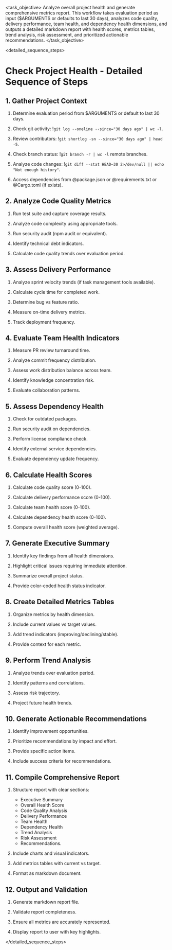 <task name="Check Project Health">

<task_objective>
Analyze overall project health and generate comprehensive metrics report. This workflow takes evaluation period as input ($ARGUMENTS or defaults to last 30 days), analyzes code quality, delivery performance, team health, and dependency health dimensions, and outputs a detailed markdown report with health scores, metrics tables, trend analysis, risk assessment, and prioritized actionable recommendations.
</task_objective>

<detailed_sequence_steps>
# Check Project Health - Detailed Sequence of Steps

## 1. Gather Project Context

1. Determine evaluation period from $ARGUMENTS or default to last 30 days.

2. Check git activity: !`git log --oneline --since="30 days ago" | wc -l`.

3. Review contributors: !`git shortlog -sn --since="30 days ago" | head -5`.

4. Check branch status: !`git branch -r | wc -l` remote branches.

5. Analyze code changes: !`git diff --stat HEAD~30 2>/dev/null || echo "Not enough history"`.

6. Access dependencies from @package.json or @requirements.txt or @Cargo.toml (if exists).

## 2. Analyze Code Quality Metrics

1. Run test suite and capture coverage results.

2. Analyze code complexity using appropriate tools.

3. Run security audit (npm audit or equivalent).

4. Identify technical debt indicators.

5. Calculate code quality trends over evaluation period.

## 3. Assess Delivery Performance

1. Analyze sprint velocity trends (if task management tools available).

2. Calculate cycle time for completed work.

3. Determine bug vs feature ratio.

4. Measure on-time delivery metrics.

5. Track deployment frequency.

## 4. Evaluate Team Health Indicators

1. Measure PR review turnaround time.

2. Analyze commit frequency distribution.

3. Assess work distribution balance across team.

4. Identify knowledge concentration risk.

5. Evaluate collaboration patterns.

## 5. Assess Dependency Health

1. Check for outdated packages.

2. Run security audit on dependencies.

3. Perform license compliance check.

4. Identify external service dependencies.

5. Evaluate dependency update frequency.

## 6. Calculate Health Scores

1. Calculate code quality score (0-100).

2. Calculate delivery performance score (0-100).

3. Calculate team health score (0-100).

4. Calculate dependency health score (0-100).

5. Compute overall health score (weighted average).

## 7. Generate Executive Summary

1. Identify key findings from all health dimensions.

2. Highlight critical issues requiring immediate attention.

3. Summarize overall project status.

4. Provide color-coded health status indicator.

## 8. Create Detailed Metrics Tables

1. Organize metrics by health dimension.

2. Include current values vs target values.

3. Add trend indicators (improving/declining/stable).

4. Provide context for each metric.

## 9. Perform Trend Analysis

1. Analyze trends over evaluation period.

2. Identify patterns and correlations.

3. Assess risk trajectory.

4. Project future health trends.

## 10. Generate Actionable Recommendations

1. Identify improvement opportunities.

2. Prioritize recommendations by impact and effort.

3. Provide specific action items.

4. Include success criteria for recommendations.

## 11. Compile Comprehensive Report

1. Structure report with clear sections:
   - Executive Summary
   - Overall Health Score
   - Code Quality Analysis
   - Delivery Performance
   - Team Health
   - Dependency Health
   - Trend Analysis
   - Risk Assessment
   - Recommendations.

2. Include charts and visual indicators.

3. Add metrics tables with current vs target.

4. Format as markdown document.

## 12. Output and Validation

1. Generate markdown report file.

2. Validate report completeness.

3. Ensure all metrics are accurately represented.

4. Display report to user with key highlights.

</detailed_sequence_steps>

</task>

